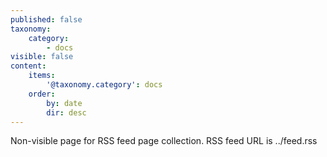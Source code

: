 ```yaml
---
published: false
taxonomy:
    category:
        - docs
visible: false
content:
    items:
        '@taxonomy.category': docs
    order:
        by: date
        dir: desc
---
```


Non-visible page for RSS feed page collection. RSS feed URL is ../feed.rss
